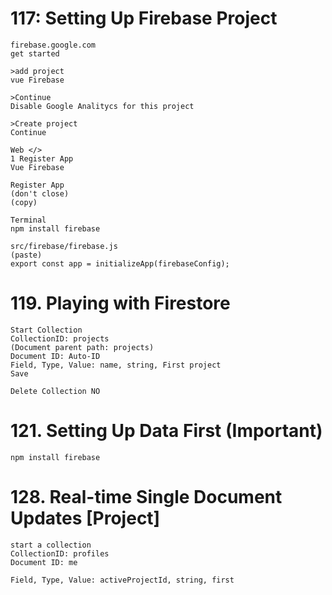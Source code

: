 # 117: Setting Up Firebase Project

```
firebase.google.com
get started

>add project
vue Firebase

>Continue
Disable Google Analitycs for this project

>Create project
Continue
```

```
Web </>
1 Register App
Vue Firebase

Register App
(don't close)
(copy)
```

```
Terminal
npm install firebase
```

```
src/firebase/firebase.js
(paste)
export const app = initializeApp(firebaseConfig);
```

# 119. Playing with Firestore

```
Start Collection
CollectionID: projects
(Document parent path: projects)
Document ID: Auto-ID
Field, Type, Value: name, string, First project
Save
```

```
Delete Collection NO
```

# 121. Setting Up Data First (Important)

```
npm install firebase
```

# 128. Real-time Single Document Updates [Project]

```
start a collection
CollectionID: profiles
Document ID: me

Field, Type, Value: activeProjectId, string, first
```
